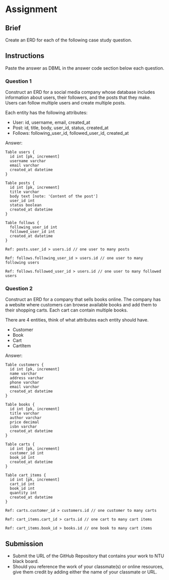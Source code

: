 # Assignment

## Brief

Create an ERD for each of the following case study question.

## Instructions

Paste the answer as DBML in the answer code section below each question.

### Question 1

Construct an ERD for a social media company whose database includes information about users, their followers, and the posts that they make. Users can follow multiple users and create multiple posts.

Each entity has the following attributes:

- User: id, username, email, created_at
- Post: id, title, body, user_id, status, created_at
- Follows: following_user_id, followed_user_id, created_at

Answer:

```dbml
Table users {
  id int [pk, increment]
  username varchar
  email varchar
  created_at datetime
}

Table posts {
  id int [pk, increment]
  title varchar
  body text [note: 'Content of the post']
  user_id int
  status boolean
  created_at datetime
}

Table follows {
  following_user_id int
  followed_user_id int
  created_at datetime
}

Ref: posts.user_id > users.id // one user to many posts

Ref: follows.following_user_id > users.id // one user to many following users

Ref: follows.followed_user_id > users.id // one user to many followed users
```

### Question 2

Construct an ERD for a company that sells books online. The company has a website where customers can browse available books and add them to their shopping carts. Each cart can contain multiple books.

There are 4 entities, think of what attributes each entity should have.

- Customer
- Book
- Cart
- CartItem

Answer:

```dbml
Table customers {
  id int [pk, increment]
  name varchar
  address varchar
  phone varchar
  email varchar
  created_at datetime
}

Table books {
  id int [pk, increment]
  title varchar
  author varchar
  price decimal
  isbn varchar
  created_at datetime
}

Table carts {
  id int [pk, increment]
  customer_id int
  book_id int
  created_at datetime
}

Table cart_items {
  id int [pk, increment]
  cart_id int
  book_id int
  quantity int
  created_at datetime
}

Ref: carts.customer_id > customers.id // one customer to many carts

Ref: cart_items.cart_id > carts.id // one cart to many cart items

Ref: cart_items.book_id > books.id // one book to many cart items
```

## Submission

- Submit the URL of the GitHub Repository that contains your work to NTU black board.
- Should you reference the work of your classmate(s) or online resources, give them credit by adding either the name of your classmate or URL.
